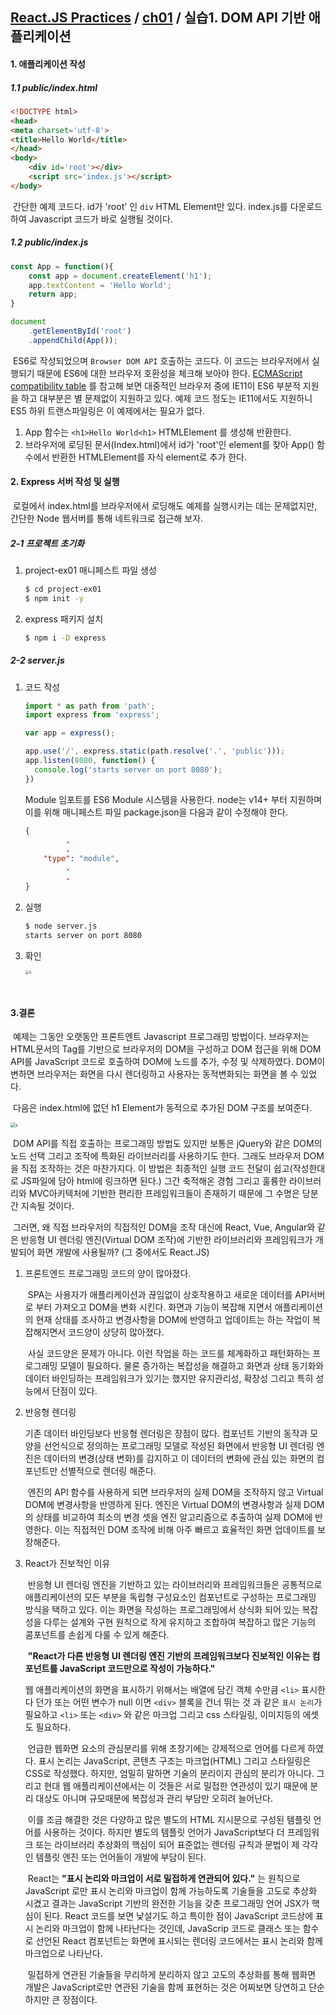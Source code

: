 ## [React.JS Practices](https://github.com/kickscar-javascript/react-practices) / [ch01](https://github.com/kickscar-javascript/react-practices/tree/master/ch01) / 실습1. DOM API 기반 애플리케이션

#### 1. 애플리케이션 작성

##### 1.1 public/index.html

```html
<!DOCTYPE html>
<head>
<meta charset='utf-8'>
<title>Hello World</title>
</head>
<body>
    <div id='root'></div>
    <script src='index.js'></script>
</body>
```

​	간단한 예제 코드다. id가 'root' 인 `div` HTML Element만 있다.  index.js를 다운로드하여 Javascript 코드가 바로 실행될 것이다.

##### 1.2 public/index.js

```JavaScript
const App = function(){
    const app = document.createElement('h1');
    app.textContent = 'Hello World';
    return app;
}

document
    .getElementById('root')
    .appendChild(App());
```

​	ES6로 작성되었으며 `Browser DOM API` 호출하는 코드다. 이 코드는 브라우저에서 실행되기 때문에 ES6에 대한 브라우저 호환성을 체크해 보아야 한다. [ECMAScript compatibility table](https://kangax.github.io/compat-table/es6/) 를 참고해 보면 대중적인 브라우저 중에 IE11이 ES6 부분적 지원을 하고 대부분은 별 문제없이 지원하고 있다. 예제 코드 정도는 IE11에서도 지원하니 ES5 하위 트랜스파일링은 이 예제에서는 필요가 없다. 

1. App 함수는  `<h1>Hello World<h1>`  HTMLElement 를 생성해 반환한다.
2. 브라우저에 로딩된 문서(Index.html)에서 id가 'root'인  element를 찾아 App() 함수에서 반환한 HTMLElement를 자식 element로 추가 한다. 

#### 2. Express 서버 작성 및 실행

​	로컬에서 index.html를 브라우저에서 로딩해도 예제를 실행시키는 데는 문제없지만, 간단한 Node 웹서버를 통해 네트워크로 접근해 보자.

##### 2-1 프로젝트 초기화

1. project-ex01 매니페스트 파일 생성

   ```bash
   $ cd project-ex01
   $ npm init -y
   ```

2. express 패키지 설치

   ```bash
   $ npm i -D express
   ```

##### 2-2 server.js

1. 코드 작성

   ```javascript
   import * as path from 'path'; 
   import express from 'express';
   
   var app = express();
   
   app.use('/', express.static(path.resolve('.', 'public')));
   app.listen(8080, function() {      
     console.log('starts server on port 8080');
   })
   ```

   Module 임포트를 ES6 Module 시스템을 사용한다. node는 v14+ 부터 지원하며 이를 위해 매니페스트 파일 package.json을 다음과 같이 수정해야 한다.

   ```json
   {
   			.
     		.
       "type": "module",
     		.
     		.
   }
   ```

2. 실행

   ```bash
   $ node server.js
   starts server on port 8080
   
   ```

3. 확인

   <img src="http://image.kickscar.me:8080/markdown/react-practices/ch01-0001.png" alt="s" style="zoom:40%;" />

​    

#### 3.결론

​	예제는 그동안 오랫동안 프론트엔트 Javascript 프로그래밍 방법이다. 브라우저는 HTML문서의 Tag를 기반으로 브라우저의 DOM을 구성하고 DOM 접근을 위해 DOM API를  JavaScript 코드로 호출하여 DOM에 노드를 추가, 수정 및 삭제하였다. DOM이 변하면 브라우저는 화면을 다시 렌더링하고 사용자는 동적변화되는 화면을 볼 수 있었다.

​	다음은 index.html에 없던 h1 Element가 동적으로 추가된 DOM  구조를 보여준다.

  <img src="http://image.kickscar.me:8080/markdown/react-practices/ch01-0002.png" alt="s" style="zoom:50%;" /> 

​	DOM API를 직접 호출하는 프로그래밍 방법도 있지만 보통은 jQuery와 같은 DOM의 노드 선택 그리고 조작에 특화된 라이브러리를 사용하기도 한다. 그래도 브라우저 DOM을 직접 조작하는 것은 마찬가지다. 이 방법은 최종적인 실행 코드 전달이 쉽고(작성한대로 JS파일에 담아 html에 링크하면 된다.) 그간 축적해온 경험 그리고 훌륭한 라이브러리와 MVC아키텍처에 기반한 편리한 프레임워크들이 존재하기 때문에 그 수명은 당분간 지속될 것이다. 

​	그러면, 왜 직접 브라우저의 직접적인 DOM을 조작 대신에 React, Vue, Angular와 같은 반응형 UI 렌더링 엔진(Virtual DOM 조작)에 기반한 라이브러리와 프레임워크가 개발되어 화면 개발에 사용될까? (그 중에서도 React.JS)

 1. 프론트엔드 프로그래밍 코드의 양이 많아졌다. 

    ​	SPA는 사용자가 애플리케이션과 끊임없이 상호작용하고 새로운 데이터를 API서버로 부터 가져오고 DOM을 변화 시킨다. 화면과 기능이 복잡해 지면서 애플리케이션의 현재 상태를 조사하고 변경사항을 DOM에 반영하고 업데이트는 하는 작업이 복잡해지면서 코드양이 상당히 많아졌다.

    ​	사실 코드양은 문제가 아니다. 이런 작업을 하는 코드를 체계화하고 패턴화하는 프로그래밍 모델이 필요하다. 물론 증가하는 복잡성을 해결하고 화면과 상태 동기화와 데이터 바인딩하는 프레임워크가 있기는 했지만 유지관리성, 확장성 그리고 특히 성능에서 단점이 있다.

 2. 반응형 렌더링

    기존 데이터 바인딩보다 반응형 렌더링은 장점이 많다. 컴포넌트 기반의 동작과 모양을 선언식으로 정의하는 프로그래밍 모델로 작성된 화면에서 반응형 UI 렌더링 엔진은 데이터의 변경(상태 변화)를 감지하고 이 데이터의 변화에 관심 있는 화면의 컴포넌트만 선별적으로 렌더링 해준다. 

    ​	엔진의 API 함수를 사용하게 되면 브라우저의 실제 DOM을 조작하지 않고 Virtual DOM에 변경사항을 반영하게 된다. 엔진은 Virtual DOM의 변경사항과 실제 DOM의 상태를 비교하여 최소의 변경 셋을 엔진 알고리즘으로 추출하여 실제 DOM에 반영한다. 이는 직접적인 DOM 조작에 비해 아주 빠르고 효율적인 화면 업데이트를 보장해준다.  

 3. React가 진보적인 이유

    ​	반응형 UI 렌더링 엔진을 기반하고 있는 라이브러리와 프레임워크들은 공통적으로 애플리케이션의 모든 부분을 독립형 구성요소인 컴포넌트로 구성하는 프로그래밍 방식을 택하고 있다. 이는 화면을 작성하는 프로그래밍에서 상식화 되어 있는 복잡성을 다루는 설계와 구현 원칙으로 작게 유지하고 조합하여 복잡하고 많은 기능의 콤포넌트를 손쉽게 다룰 수 있게 해준다.

    ​	**"React가 다른 반응형 UI 렌더링 엔진 기반의 프레임워크보다 진보적인 이유는 컴포넌트를  JavaScript 코드만으로 작성이 가능하다."**

     웹 애플리케이션의 화면을 표시하기 위해서는 배열에 담긴 객체 수만큼 `<li>` 표시한다 던가 또는 어떤 변수가 null 이면 `<div>` 블록을 건너 뛰는 것 과 같은 `표시 논리`가 필요하고 `<li>` 또는 `<div>` 와 같은 마크업 그리고 css 스타일링, 이미지등의 에셋도 필요하다. 

    ​	언급한 웹화면 요소의 관심분리를 위해 초창기에는 강제적으로 언어를 다르게 하였다. 표시 논리는 JavaScript, 콘텐츠 구조는 마크업(HTML) 그리고 스타일링은 CSS로 작성했다. 하지만, 엄밀히 말하면 기술의 분리이지 관심의 분리가 아니다. 그리고 현대 웹 애플리케이션에서는 이 것들은 서로 밀접한 연관성이 있기 때문에 분리 대상도 아니며 규모때문에 복잡성과 관리 부담만 오히려 늘어난다.

    ​	이를 조금 해결한 것은 다양하고 많은 별도의 HTML 지시문으로 구성된 템플릿 언어를 사용하는 것이다. 하지만 별도의 템플릿 언어가 JavaScript보다 더 프레임워크 또는 라이브러리 추상화의 핵심이 되어 표준없는 렌더링 규칙과 문법이 제 각각인 템플릿 엔진 또는 언어들이 개발에 부담이 된다. 

    ​	React는 **"표시 논리와 마크업이 서로 밀접하게 연관되어 있다."** 는 원칙으로  JavaScript 로만 표시 논리와 마크업이 함께 가능하도록 기술들을 고도로 추상화 시켰고 결과는 JavaScript 기반의 완전한 기능을 갖춘 프로그래밍 언어 JSX가 핵심이 된다.  React 코드를 보면 낯설기도 하고 특이한 점이 JavaScript 코드상에 표시 논리와 마크업이 함께 나타난다는 것인데,  JavaScrip 코드로 클래스 또는 함수로 선언된 React 컴포넌트는 화면에 표시되는 렌더링 코드에서는 표시 논리와 함께 마크업으로 나타난다. 

    ​	밀접하게 연관된 기술들을 무리하게 분리하지 않고 고도의 추상화를 통해 웹화면 개발은 JavaScript로만 연관된 기술을 함께 표현하는 것은 어찌보면 당연하고 단순하지만 큰 장점이다.

​	  